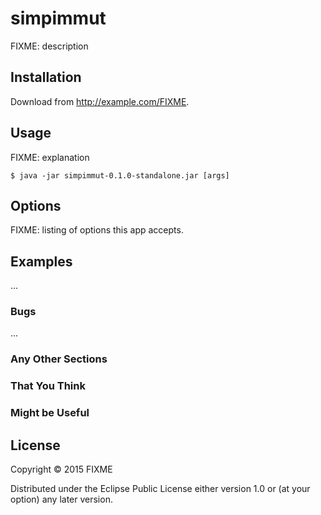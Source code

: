 # simpimmut

FIXME: description

## Installation

Download from http://example.com/FIXME.

## Usage

FIXME: explanation

    $ java -jar simpimmut-0.1.0-standalone.jar [args]

## Options

FIXME: listing of options this app accepts.

## Examples

...

### Bugs

...

### Any Other Sections
### That You Think
### Might be Useful

## License

Copyright © 2015 FIXME

Distributed under the Eclipse Public License either version 1.0 or (at
your option) any later version.
